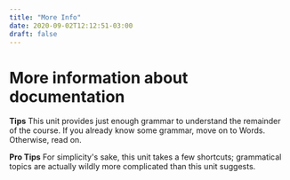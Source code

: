 ```yaml
---
title: "More Info"
date: 2020-09-02T12:12:51-03:00
draft: false 
---
```


# More information about documentation
**Tips**
This unit provides just enough grammar to understand the remainder of the course. If you already know some grammar, move on to Words. Otherwise, read on.

**Pro Tips**
For simplicity's sake, this unit takes a few shortcuts; grammatical topics are actually wildly more complicated than this unit suggests.

